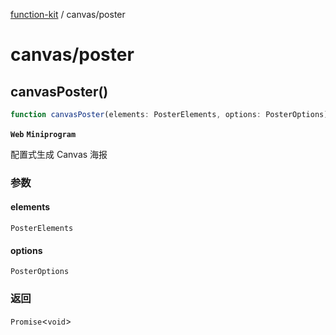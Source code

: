 [function-kit](../index.md) / canvas/poster

# canvas/poster

## canvasPoster()

```ts
function canvasPoster(elements: PosterElements, options: PosterOptions): Promise<void>
```

**`Web`** **`Miniprogram`**

配置式生成 Canvas 海报

### 参数

#### elements

`PosterElements`

#### options

`PosterOptions`

### 返回

`Promise`\<`void`\>
